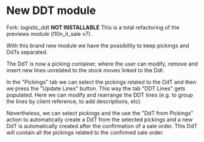 New DDT module
==============

Fork: logistic_ddt **NOT INSTALLABLE**
This is a total refactoring of the previews module (l10n_it_sale v7).

With this brand new module we have the possibility to keep pickings and DdTs
separated.

The DdT is now a picking container, where the user can modify, remove and
insert new lines unrelated to the stock moves linked to the Ddt.

In the "Pickings" tab we can select the pickings related to the DdT and then we
press the "Update Lines" button.
This way the tab "DDT Lines" gets populated.
Here we can modify and rearrange the DDT lines (e.g. to group the lines by
client reference, to add descriptions, etc)

Nevertheless, we can select pickings and the use the "DdT from Pickings"
action to automatically create a DdT from the selected pickings and a new DdT
is automatically created after the confirmation of a sale order.
This DdT will contain all the pickings related to the confirmed sale order. 
